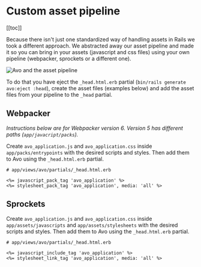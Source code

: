 # Custom asset pipeline

[[toc]]

Because there isn't just one standardized way of handling assets in Rails we took a different approach. We abstracted away our asset pipeline and made it so you can bring in your assets (javascript and css files) using your own pipeline (webpacker, sprockets or a different one).

<img :src="$withBase('/assets/img/asset-pipeline.jpg')" alt="Avo and the asset pipeline" class="border mb-4" />

To do that you have eject the `_head.html.erb` partial (`bin/rails generate avo:eject :head`), create the asset files (examples below) and add the asset files from your pipeline to the `_head` partial.

## Webpacker

*Instructions below are for Webpacker version 6. Version 5 has different paths (`app/javacript/packs`).*

Create `avo_application.js` and `avo_application.css` inside `app/packs/entrypoints` with the desired scripts and styles.
Then add them to Avo using the `_head.html.erb` partial.

```erb
# app/views/avo/partials/_head.html.erb

<%= javascript_pack_tag 'avo_application' %>
<%= stylesheet_pack_tag 'avo_application', media: 'all' %>
```

## Sprockets

Create `avo_application.js` and `avo_application.css` inside `app/assets/javascripts` and `app/assets/stylesheets` with the desired scripts and styles.
Then add them to Avo using the `_head.html.erb` partial.

```erb
# app/views/avo/partials/_head.html.erb

<%= javascript_include_tag 'avo_application' %>
<%= stylesheet_link_tag 'avo_application', media: 'all' %>
```
